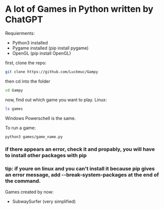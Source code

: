 # A lot of Games in Python written by ChatGPT

Requierments:
- Python3 installed
- Pygame installed (pip install pygame)
- OpenGL (pip install OpenGL)

first, clone the repo:
```bash
git clone https://github.com/Luckmuc/Gampy
```
then cd into the folder
```bash
cd Gampy
```
now, find out which game you want to play.
Linux:
```bash
ls games
```
Windows Powerschell is the same.

To run a game: 
```bash
python3 games/game_name.py
```
### if there appears an error, check it and propably, you will have to install other packages with pip
### tip: if youre on linux and you can't install it because pip gives an error message, add --break-system-packages at the end of the command.

Games created by now:
- SubwaySurfer (very simplified)

